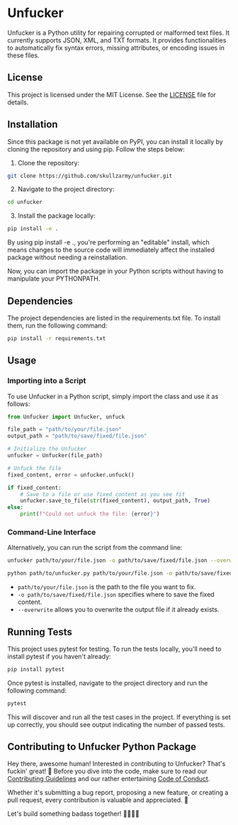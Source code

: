 # Unfucker

Unfucker is a Python utility for repairing corrupted or malformed text files. It currently supports JSON, XML, and TXT formats. It provides functionalities to automatically fix syntax errors, missing attributes, or encoding issues in these files.

## License

This project is licensed under the MIT License. See the [LICENSE](LICENSE) file for details.

## Installation

Since this package is not yet available on PyPI, you can install it locally by cloning the repository and using pip. Follow the steps below:

1. Clone the repository:

```bash
git clone https://github.com/skullzarmy/unfucker.git
```

2. Navigate to the project directory:

```bash
cd unfucker
```

3. Install the package locally:

```bash
pip install -e .
```

By using pip install -e ., you're performing an "editable" install, which means changes to the source code will immediately affect the installed package without needing a reinstallation.

Now, you can import the package in your Python scripts without having to manipulate your PYTHONPATH.

## Dependencies

The project dependencies are listed in the requirements.txt file. To install them, run the following command:

```bash
pip install -r requirements.txt
```

## Usage

### Importing into a Script

To use Unfucker in a Python script, simply import the class and use it as follows:

```python
from Unfucker import Unfucker, unfuck

file_path = "path/to/your/file.json"
output_path = "path/to/save/fixed/file.json"

# Initialize the Unfucker
unfucker = Unfucker(file_path)

# Unfuck the file
fixed_content, error = unfucker.unfuck()

if fixed_content:
    # Save to a file or use fixed_content as you see fit
    unfucker.save_to_file(str(fixed_content), output_path, True)
else:
    print(f"Could not unfuck the file: {error}")
```

### Command-Line Interface

Alternatively, you can run the script from the command line:

```bash
unfucker path/to/your/file.json -o path/to/save/fixed/file.json --overwrite
```

```bash
python path/to/unfucker.py path/to/your/file.json -o path/to/save/fixed/file.json --overwrite
```

-   `path/to/your/file.json` is the path to the file you want to fix.
-   `-o path/to/save/fixed/file.json` specifies where to save the fixed content.
-   `--overwrite` allows you to overwrite the output file if it already exists.

## Running Tests

This project uses pytest for testing. To run the tests locally, you'll need to install pytest if you haven't already:

```bash
pip install pytest
```

Once pytest is installed, navigate to the project directory and run the following command:

```bash
pytest
```

This will discover and run all the test cases in the project. If everything is set up correctly, you should see output indicating the number of passed tests.

## Contributing to Unfucker Python Package

Hey there, awesome human! Interested in contributing to Unfucker? That's fuckin' great! 🎉 Before you dive into the code, make sure to read our [Contributing Guidelines](./CONTRIBUTING.md) and our rather entertaining [Code of Conduct](./CODE_OF_CONDUCT.md).

Whether it's submitting a bug report, proposing a new feature, or creating a pull request, every contribution is valuable and appreciated. 🙏

Let's build something badass together! 👩‍💻👨‍💻
